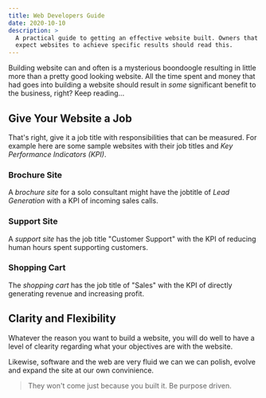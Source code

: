 ```yaml
---
title: Web Developers Guide
date: 2020-10-10
description: >
  A practical guide to getting an effective website built. Owners that
  expect websites to achieve specific results should read this.
---
```


Building website can and often is a mysterious boondoogle resulting in
little more than a pretty good looking website. All the time spent and
money that had goes into building a website should result in _some_
significant benefit to the business, right?  Keep
reading...<!--more-->

## Give Your Website a Job

That's right, give it a job title with responsibilities that can be
measured. For example here are some sample websites with their job
titles and _Key Performance Indicators (KPI)_.

### Brochure Site 

A _brochure site_ for a solo consultant might have the jobtitle of
_Lead Generation_ with a KPI of incoming sales calls.

### Support Site 

A _support site_ has the job title "Customer Support" with the KPI of
reducing human hours spent supporting customers.

### Shopping Cart

The _shopping cart_ has the job title of "Sales" with the KPI of
directly generating revenue and increasing profit.

## Clarity and Flexibility

Whatever the reason you want to build a website, you will do well to
have a level of clearity regarding what your objectives are with the
website.

Likewise, software and the web are very fluid we can we can polish,
evolve and expand the site at our own convinience. 

> They won't come just because you built it. Be purpose driven.
